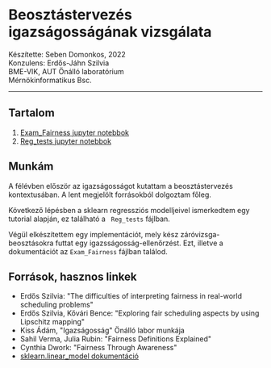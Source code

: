 # Beosztástervezés igazságosságának vizsgálata

Készítette: Seben Domonkos, 2022  
Konzulens: Erdős-Jáhn Szilvia  
BME-VIK, AUT Önálló laboratórium  
Mérnökinformatikus Bsc.  

---

## Tartalom

1. [Exam_Fairness jupyter notebbok](Exam_Fairness.ipynb)
2. [Reg_tests jupyter notebbok](Reg_tests.ipynb)

## Munkám 

A félévben először az igazságosságot kutattam a beosztástervezés kontextusában. A lent megjelölt forrásokból dolgoztam főleg. 

Következő lépésben a sklearn regressziós modelljeivel ismerkedtem egy tutorial alapján, ez található a ` Reg_tests` fájlban. 

Végül elkészítettem egy implementációt, mely kész záróvizsga-beosztásokra futtat egy igazsságosság-ellenőrzést. Ezt, illetve a dokumentációt az `Exam_Fairness` fájlban találod. 

## Források, hasznos linkek

- Erdős Szilvia: "The difficulties of interpreting fairness in real-world scheduling problems"
- Erdős Szilvia, Kővári Bence: "Exploring fair scheduling aspects by using Lipschitz mapping"
- Kiss Ádám, "Igazságosság" Önálló labor munkája
- Sahil Verma, Julia Rubin: "Fairness Definitions Explained"
- Cynthia Dwork: "Fairness Through Awareness"
- [sklearn.linear_model dokumentáció](https://scikit-learn.org/stable/modules/classes.html#module-sklearn.linear_model) 
